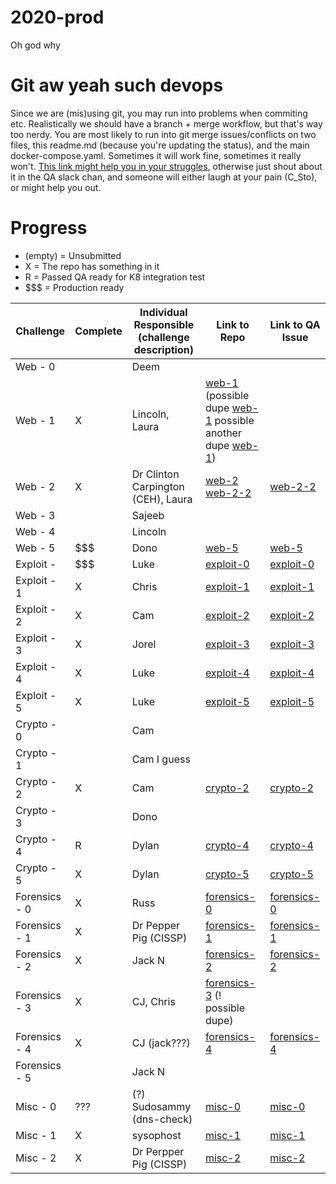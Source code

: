 # 2020-prod
Oh god why

# Git aw yeah such devops
Since we are (mis)using git, you may run into problems when commiting etc. Realistically we should have a branch + merge workflow, but that's way too nerdy. You are most likely to run into git merge issues/conflicts on two files, this readme.md (because you're updating the status), and the main docker-compose.yaml. Sometimes it will work fine, sometimes it really won't. [This link might help you in your struggles](https://docs.github.com/en/free-pro-team@latest/github/collaborating-with-issues-and-pull-requests/resolving-a-merge-conflict-using-the-command-line), otherwise just shout about it in the QA slack chan, and someone will either laugh at your pain (C_Sto), or might help you out.

# Progress

- (empty) = Unsubmitted
- X = The repo has something in it
- R = Passed QA ready for K8 integration test
- $$$ = Production ready

|Challenge | Complete | Individual Responsible (challenge description) | Link to Repo | Link to QA Issue |
|---|---|---|---|---|
|Web - 0 |  | Deem |
|Web - 1 | X | Lincoln, Laura | [web-1](https://github.com/WACTF-org/legendoflynkle-challenges/tree/master/web-1) (possible dupe [web-1](https://github.com/WACTF-org/ld-preload-challenges/tree/master/web-1-dependencycheck-filedrop) possible another dupe [web-1](https://github.com/WACTF-org/sysophost-challenges/tree/master/web-1)) |
|Web - 2 | X | Dr Clinton Carpington (CEH), Laura | [web-2](https://github.com/WACTF-org/ld-preload-challenges/tree/master/web-2-hardcodedsecrets) [web-2-2](https://github.com/WACTF-org/swarley7-challfenges) | [web-2-2](https://github.com/WACTF-org/swarley7-challenges/issues/1) |
|Web - 3 |  | Sajeeb |
|Web - 4 |  | Lincoln |
|Web - 5 | $$$ | Dono | [web-5](https://github.com/WACTF-org/dzflack-challenges/tree/master/web-5) | [web-5](https://github.com/WACTF-org/dzflack-challenges/issues/1)|
|Exploit -  | $$$ | Luke | [exploit-0](https://github.com/WACTF-org/lukehealy-challenges/tree/master/exp-0) | [exploit-0](https://github.com/WACTF-org/lukehealy-challenges/issues/1) |
|Exploit - 1 | X | Chris | [exploit-1](https://github.com/WACTF-org/0xdecode-challenges/tree/master/exploit-1)| [exploit-1](https://github.com/WACTF-org/0xdecode-challenges/issues/1)|
|Exploit - 2 | X | Cam | [exploit-2](https://github.com/WACTF-org/c-sto-challenges/tree/master/crypto-2) | [exploit-2](https://github.com/WACTF-org/c-sto-challenges/issues/1) |
|Exploit - 3 | X | Jorel | [exploit-3](https://github.com/WACTF-org/jorelpaddick-challenges/tree/master/exp-3) | [exploit-3](https://github.com/WACTF-org/jorelpaddick-challenges/issues/1)|
|Exploit - 4 | X | Luke | [exploit-4](https://github.com/WACTF-org/lukehealy-challenges/tree/master/exp-4) | [exploit-4](https://github.com/WACTF-org/lukehealy-challenges/issues/2)
|Exploit - 5 | X | Luke | [exploit-5](https://github.com/WACTF-org/lukehealy-challenges/tree/master/exp-5) | [exploit-5](https://github.com/WACTF-org/lukehealy-challenges/issues/3) |
|Crypto - 0 |  | Cam |
|Crypto - 1 |  | Cam I guess |
|Crypto - 2 | X | Cam | [crypto-2](https://github.com/WACTF-org/c-sto-challenges/tree/master/crypto-2) | [crypto-2](https://github.com/WACTF-org/c-sto-challenges/issues/2) |
|Crypto - 3 |  | Dono |
|Crypto - 4 | R | Dylan | [crypto-4](https://github.com/WACTF-org/dpindur-challenges/tree/master/crypto-4) | [crypto-4](https://github.com/WACTF-org/dpindur-challenges/issues/2)
|Crypto - 5 | X | Dylan | [crypto-5](https://github.com/WACTF-org/dpindur-challenges/tree/master/crypto-5) | [crypto-5](https://github.com/WACTF-org/dpindur-challenges/issues/3)
|Forensics - 0 | X | Russ | [forensics-0](https://github.com/WACTF-org/rustla-challenges/blob/master/forensics-0.md) | [forensics-0](https://github.com/WACTF-org/rustla-challenges/issues/1)
|Forensics - 1 | X |  Dr Pepper Pig (CISSP) | [forensics-1](https://github.com/WACTF-org/kronicd-challenges/tree/master/df-1) | [forensics-1](https://github.com/WACTF-org/kronicd-challenges/issues/2)
|Forensics - 2 | X |  Jack N | [forensics-2](https://github.com/WACTF-org/jib1337-challenges/tree/master/forensics-2) | [forensics-2](https://github.com/WACTF-org/jib1337-challenges/issues/2)
|Forensics - 3 | X | CJ, Chris | [forensics-3](https://github.com/WACTF-org/xyantix-challenges/blob/master/forensics-3.md) (! possible dupe) | |
|Forensics - 4 | X | CJ (jack???) | [forensics-4](https://github.com/WACTF-org/jib1337-challenges/tree/master/forensics-4) | [forensics-4](https://github.com/WACTF-org/jib1337-challenges/issues/1) |
|Forensics - 5 |  | Jack N |
|Misc - 0 | ??? | (?) Sudosammy (dns-check) | [misc-0](https://github.com/WACTF-org/sudosammy-challenges/tree/master/dns-check)| [misc-0](https://github.com/WACTF-org/sudosammy-challenges/issues/1)|
|Misc - 1 | X | sysophost | [misc-1](https://github.com/WACTF-org/sysophost-challenges/tree/master/misc-1) | [misc-1](https://github.com/WACTF-org/sysophost-challenges/issues/1) |
|Misc - 2 | X | Dr Perpper Pig (CISSP) | [misc-2](https://github.com/WACTF-org/kronicd-challenges/tree/master/misc-2) | [misc-2](https://github.com/WACTF-org/kronicd-challenges/issues/1)|
